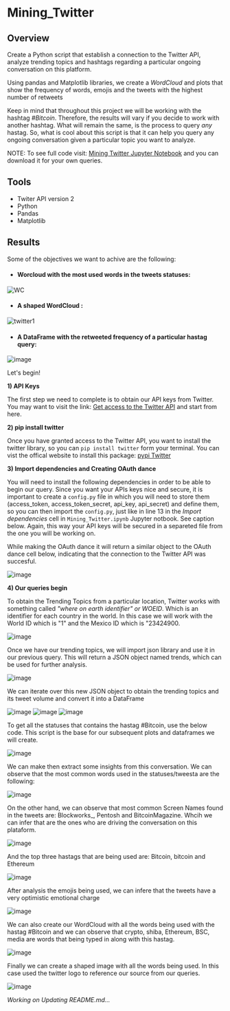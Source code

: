 # Mining_Twitter

## Overview

Create a Python script that establish a connection to the Twitter API, analyze trending topics and hashtags regarding a particular ongoing conversation on this platform.

Using pandas and Matplotlib libraries, we create a *WordCloud* and plots that show the frequency of words, emojis and the tweets with the highest number of retweets 

Keep in mind that throughout this project we will be working with the hashtag *#Bitcoin*. Therefore, the results will vary if you decide to work with another hashtag. What will remain the same, is the process to query *any* hastag. So, what is cool about this script is that it can help you query any ongoing conversation given a particular topic you want to analyze.

NOTE: To see full code visit: [Mining Twitter Jupyter Notebook](https://github.com/harg74/Mining_Twitter/blob/main/Mining_Twitter.ipynb) and you can download it for your own queries.

## Tools

- Twiter API version 2
- Python
- Pandas
- Matplotlib

## Results

Some of the objectives we want to achive are the following:

- #### Worcloud with the most used words in the tweets statuses:
![WC](https://user-images.githubusercontent.com/78564912/148801580-8be3752f-203a-41a7-a47c-874101f54157.png)

- #### A shaped WordCloud :
![twitter1](https://user-images.githubusercontent.com/78564912/148801736-ca1fbedf-5892-42d6-b3d4-d7b7288ec2dd.png)

- #### A DataFrame with the retweeted frequency of a particular hastag query:
![image](https://user-images.githubusercontent.com/78564912/148802360-4faca4a3-900a-4828-b570-64efe7e1c902.png)

Let's begin!

**1) API Keys**

The first step we need to complete is to obtain our API keys from Twitter. You may want to visit the link: 
[Get access to the Twitter API](https://developer.twitter.com/en/docs/twitter-api/getting-started/getting-access-to-the-twitter-api) and start from here.

**2) pip install twitter**

Once you have granted access to the Twitter API, you want to install the twitter library, so you can ```pip install twitter``` form your terminal. You can vist the offical website to install this package: [pypi Twitter](https://pypi.org/project/twitter/)

**3) Import dependencies and Creating OAuth dance**

You will need to install the following dependencies in order to be able to begin our query. Since you want your APIs keys nice and secure, it is important to create a ```config.py``` file in which you will need to store them (access_token, access_token_secret, api_key, api_secret) and define them, so you can then import the ```config.py```, just like in line 13 in the *Import dependencies* cell in ```Mining_Twitter.ipynb``` Jupyter notbook. See caption below. Again, this way your API keys will be secured in a separeted file from the one you will be working on.

While making the OAuth dance it will return a similar object to the OAuth dance cell below, indicating that the connection to the Twitter API was succesful.

![image](https://user-images.githubusercontent.com/78564912/148799963-e10ba52e-aae3-4455-a082-930a7c457861.png)

**4) Our queries begin**

To obtain the Trending Topics from a particular location, Twitter works with something called *"where on earth identifier" or WOEID*. Which is an identifier for each country in the world. In this case we will work with the World ID which is "1" and the Mexico ID which is "23424900.

![image](https://user-images.githubusercontent.com/78564912/148823273-e960ede3-4b5d-4821-89a9-e1bfad4af4d5.png)

Once we have our trending topics, we will import json library and use it in our previous query. This will return a JSON object named trends, which can be used for further analysis.

![image](https://user-images.githubusercontent.com/78564912/148824690-8662c9a1-629b-4153-8340-5d516f946f0f.png)

We can iterate over this new JSON object to obtain the trending topics and its tweet volume and convert it into a DataFrame

![image](https://user-images.githubusercontent.com/78564912/148825138-e9059fbe-5f00-44df-81a7-e47140793a14.png)
![image](https://user-images.githubusercontent.com/78564912/148825334-163b9814-fc22-4e8d-b7ef-4a1450cc4d32.png)
![image](https://user-images.githubusercontent.com/78564912/148825480-9b073a79-21e8-4627-abc8-7381505d22e0.png)

To get all the statuses that contains the hastag #Bitcoin, use the below code. This script is the base for our subsequent plots and dataframes we will create.

![image](https://user-images.githubusercontent.com/78564912/148828189-3c06d8b2-5101-4c30-b26f-3073fb353ada.png)

We can make then extract some insights from this conversation. We can observe that the most common words used in the statuses/tweesta are the following:

![image](https://user-images.githubusercontent.com/78564912/148828556-6d8e0450-07a2-415f-9200-f28f9664e67a.png)

On the other hand, we can observe that most common Screen Names found in the tweets are: Blockworks_, Pentosh and BitcoinMagazine. Whcih we can infer that are the ones who are driving the conversation on this plataform.

![image](https://user-images.githubusercontent.com/78564912/148828689-3230a1e6-4e6c-4244-8e26-fd138beee8cd.png)

And the top three hastags that are being used are: Bitcoin, bitcoin and Ethereum 

![image](https://user-images.githubusercontent.com/78564912/148828965-882409e5-a198-4f1d-b865-3a0ccf583abf.png)

After analysis the emojis being used, we can infere that the tweets have a very optimistic emotional charge

![image](https://user-images.githubusercontent.com/78564912/148829289-459b29f7-1809-4356-b07e-7939e072cedf.png)

We can also create our WordCloud with all the words being used with the hastag #Bitcoin and we can observe that crypto, shiba, Ethereum, BSC, media are words that being typed in along with this hastag.

![image](https://user-images.githubusercontent.com/78564912/148829986-5a0067fb-d522-46b2-b3e0-38e15cd52627.png)

Finally we can create a shaped image with all the words being used. In this case used the twitter logo to reference our source from our queries.

![image](https://user-images.githubusercontent.com/78564912/148830785-b85db6da-becb-444d-ae14-62e3d3303a4e.png)


*Working on Updating README.md...*
